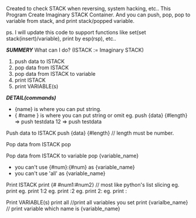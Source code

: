 Created to check STACK when reversing, system hacking, etc..
This Program Create Imaginary STACK Container.
And you can push, pop, pop to variable from stack, and print stack/popped variable.

ps. I will update this code to support functions like set(set stack(insert)/variable), print by esp(rsp), etc..

***SUMMERY***
What can I do? (ISTACK := Imaginary STACK)
1. push data to ISTACK
2. pop data from ISTACK
3. pop data from ISTACK to variable
4. print ISTACK
5. print VARIABLE(s)

***DETAIL(commands)***
* {name} is where you can put string.
* { #name } is where you can put string or omit
eg. push {data} {#length} 
=> push testdata 12
=> push testdata

Push data to ISTACK
push {data} {#length} // length must be number.

Pop data from ISTACK
pop

Pop data from ISTACK to variable
pop {variable_name}
* you can't use {#num}:{#num} as {variable_name}
* you can't use 'all' as {variable_name}

Print ISTACK
print {# #num1:#num2} // most like python's list slicing
eg. print
eg. print 1:2
eg. print :2
eg. print 2:
eg. print :

Print VARIABLE(s)
print all //print all variables you set
print {varialbe_name} // print variable which name is {variable_name}
